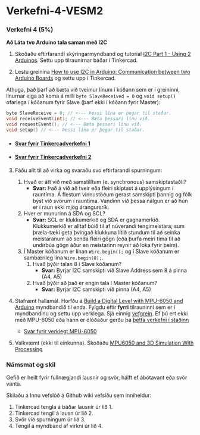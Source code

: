 # Verkefni-4-VESM2
### Verkefni 4 (5%)

**Að Láta tvo Arduino tala saman með I2C**
 
1. Skoðaðu eftirfarandi skýringarmyndband og tutorial [I2C Part 1 - Using 2 Arduinos](https://www.youtube.com/watch?v=PnG4fO5_vU4&list=PLWNDWPAClRVpetVqItj-TC0vsflLzN9-8&index=2&t=355s). Settu upp tilraunirnar báðar í Tinkercad.

2. Lestu greinina [How to use I2C in Arduino: Communication between two Arduino Boards](https://circuitdigest.com/microcontroller-projects/arduino-i2c-tutorial-communication-between-two-arduino) og settu upp í Tinkercad.

Athuga, það þarf að bæta við tveimur línum í kóðann sem er í greininni, línurnar eiga að koma á milli `byte SlaveReceived = 0` og `void setup()` ofarlega í kóðanum fyrir Slave (þarf ekki í kóðann fyrir Master):

  ```c
  byte SlaveReceive = 0; // <--- Þessi lína er þegar til staðar.
  void receiveEvent(int); // <--- Bæta þessari línu við.
  void requestEvent(); // <--- Bæta þessari línu við.
  void setup() // <--- Þessi lína er þegar til staðar.
  ```
   * #### [Svar fyrir Tinkercadverkefni 1](https://www.tinkercad.com/things/bQXNtgzwLia-i2c-part-1-using-2-arduinos/editel)
   * #### [Svar fyrir Tinkercadverkefni 2](https://www.tinkercad.com/things/8XvAzjj6vo7-smashing-snaget/editel)

3. Fáðu allt til að virka og svaraðu svo eftirfarandi spurningum:
 
   1. Hvað er átt við með samstilltum (e. synchronous) samskiptastaðli?
      * __Svar:__ Það á við að tveir eða fleiri skiptast á upplýsingum í rauntíma. Á flestum vinnustöðum gerast samskipti þannig og fólk býst við svörum í rauntíma. Vandinn við þessa nálgun er að hún er í raun ekki mjög árangursrík.
   2. Hver er munurinn á SDA og SCL?
      * __Svar:__ SCL er klukkumerkið og SDA er gagnamerkið. Klukkumerkið er alltaf búið til af núverandi tengimeistara; sum þræla-tæki geta þvingað klukkuna lítið stundum til að seinka meistaranum að senda fleiri gögn (eða þurfa meiri tíma til að undirbúa gögn áður en meistarinn reynir að loka fyrir þeim).
   3. Í Master kóðanum er línan `Wire.begin();` og í Slave kóðanum er sambærileg lína `Wire.begin(8);`.
      1. Hvað þýðir talan 8 í Slave kóðanum?
         * __Svar:__ Byrjar I2C samskipti við Slave Address sem 8 á pinna (A4, A5)
      2. Hvað þýðir að það er engin tala í Master kóðanum?
         * __Svar:__ Byrjar I2C samskipti við pinna (A4, A5)
      
4. Stafrænt hallamál. Horfðu á [Build a Digital Level with MPU-6050 and Arduino](https://www.youtube.com/watch?v=XCyRXMvVSCw) myndbandið til enda. Fylgdu eftir **fyrri** tilrauninni sem er í myndbandinu og settu upp verklega. Sjá einnig [vefgrein](https://dronebotworkshop.com/mpu-6050-level/). Ef þú ert ekki með MPU-6050 eða hann er ólóðaður gerðu þá [þetta verkefni í staðinn](https://gist.github.com/gestskoli/c807f6f4f310a2255fd59d1bffa8eddc)
   * [Svar fyrir verklegt MPU-6050](https://www.youtube.com/watch?v=aF4BcWW5xfU&feature=youtu.be)

5. Valkvæmt (ekki til einkunna). Skoðaðu [MPU6050 and 3D Simulation With Processing](https://www.instructables.com/id/Arduino-MPU6050-GY521-6-Axis-Accelerometer-Gyro-3D/)

### Námsmat og skil
Gefið er heilt fyrir fullnægjandi lausnir og svör, hálft ef ábótavant eða svör vanta.

Skilaðu á Innu vefslóð á Github wiki vefsíðu sem inniheldur:

1. Tinkercad tengla á báðar lausnir úr lið 1. 
2. Tinkercad tengil á lausn úr lið 2. 
3. Svör við spurningum úr lið 3.
4. Tengil á myndband af virkni úr lið 4.


